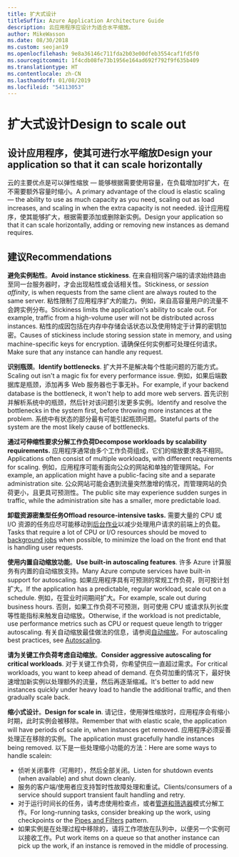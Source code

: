 ```yaml
---
title: 扩大式设计
titleSuffix: Azure Application Architecture Guide
description: 云应用程序应设计为适合水平缩放。
author: MikeWasson
ms.date: 08/30/2018
ms.custom: seojan19
ms.openlocfilehash: 9e8a36146c711fda2b03e00dfeb3554caf1fd5f0
ms.sourcegitcommit: 1f4cdb08fe73b1956e164ad692f792f9f635b409
ms.translationtype: HT
ms.contentlocale: zh-CN
ms.lasthandoff: 01/08/2019
ms.locfileid: "54113053"
---
```

# <a name="design-to-scale-out"></a><span data-ttu-id="fd4f5-103">扩大式设计</span><span class="sxs-lookup"><span data-stu-id="fd4f5-103">Design to scale out</span></span>

## <a name="design-your-application-so-that-it-can-scale-horizontally"></a><span data-ttu-id="fd4f5-104">设计应用程序，使其可进行水平缩放</span><span class="sxs-lookup"><span data-stu-id="fd4f5-104">Design your application so that it can scale horizontally</span></span>

<span data-ttu-id="fd4f5-105">云的主要优点是可以弹性缩放 &mdash; 能够根据需要使用容量，在负载增加时扩大，在不需要额外容量时缩小。</span><span class="sxs-lookup"><span data-stu-id="fd4f5-105">A primary advantage of the cloud is elastic scaling &mdash; the ability to use as much capacity as you need, scaling out as load increases, and scaling in when the extra capacity is not needed.</span></span> <span data-ttu-id="fd4f5-106">设计应用程序，使其能够扩大，根据需要添加或删除新实例。</span><span class="sxs-lookup"><span data-stu-id="fd4f5-106">Design your application so that it can scale horizontally, adding or removing new instances as demand requires.</span></span>

## <a name="recommendations"></a><span data-ttu-id="fd4f5-107">建议</span><span class="sxs-lookup"><span data-stu-id="fd4f5-107">Recommendations</span></span>

<span data-ttu-id="fd4f5-108">**避免实例粘性**。</span><span class="sxs-lookup"><span data-stu-id="fd4f5-108">**Avoid instance stickiness**.</span></span> <span data-ttu-id="fd4f5-109">在来自相同客户端的请求始终路由至同一台服务器时，才会出现粘性或会话相关性。</span><span class="sxs-lookup"><span data-stu-id="fd4f5-109">Stickiness, or *session affinity*, is when requests from the same client are always routed to the same server.</span></span> <span data-ttu-id="fd4f5-110">粘性限制了应用程序扩大的能力。例如，来自高容量用户的流量不会跨实例分布。</span><span class="sxs-lookup"><span data-stu-id="fd4f5-110">Stickiness limits the application's ability to scale out. For example, traffic from a high-volume user will not be distributed across instances.</span></span> <span data-ttu-id="fd4f5-111">粘性的成因包括在内存中存储会话状态以及使用特定于计算的密钥加密。</span><span class="sxs-lookup"><span data-stu-id="fd4f5-111">Causes of stickiness include storing session state in memory, and using machine-specific keys for encryption.</span></span> <span data-ttu-id="fd4f5-112">请确保任何实例都可处理任何请求。</span><span class="sxs-lookup"><span data-stu-id="fd4f5-112">Make sure that any instance can handle any request.</span></span>

<span data-ttu-id="fd4f5-113">**识别瓶颈**。</span><span class="sxs-lookup"><span data-stu-id="fd4f5-113">**Identify bottlenecks**.</span></span> <span data-ttu-id="fd4f5-114">扩大并不是解决每个性能问题的万能方式。</span><span class="sxs-lookup"><span data-stu-id="fd4f5-114">Scaling out isn't a magic fix for every performance issue.</span></span> <span data-ttu-id="fd4f5-115">例如，如果后端数据库是瓶颈，添加再多 Web 服务器也于事无补。</span><span class="sxs-lookup"><span data-stu-id="fd4f5-115">For example, if your backend database is the bottleneck, it won't help to add more web servers.</span></span> <span data-ttu-id="fd4f5-116">首先识别并解析系统中的瓶颈，然后针对该问题引发更多实例。</span><span class="sxs-lookup"><span data-stu-id="fd4f5-116">Identify and resolve the bottlenecks in the system first, before throwing more instances at the problem.</span></span> <span data-ttu-id="fd4f5-117">系统中有状态的部分最有可能引起瓶颈问题。</span><span class="sxs-lookup"><span data-stu-id="fd4f5-117">Stateful parts of the system are the most likely cause of bottlenecks.</span></span>

<span data-ttu-id="fd4f5-118">**通过可伸缩性要求分解工作负荷**</span><span class="sxs-lookup"><span data-stu-id="fd4f5-118">**Decompose workloads by scalability requirements.**</span></span>  <span data-ttu-id="fd4f5-119">应用程序通常由多个工作负荷组成，它们的缩放要求各不相同。</span><span class="sxs-lookup"><span data-stu-id="fd4f5-119">Applications often consist of multiple workloads, with different requirements for scaling.</span></span> <span data-ttu-id="fd4f5-120">例如，应用程序可能有面向公众的网站和单独的管理网站。</span><span class="sxs-lookup"><span data-stu-id="fd4f5-120">For example, an application might have a public-facing site and a separate administration site.</span></span> <span data-ttu-id="fd4f5-121">公众网站可能会遇到流量突然激增的情况，而管理网站的负荷更小，且更具可预测性。</span><span class="sxs-lookup"><span data-stu-id="fd4f5-121">The public site may experience sudden surges in traffic, while the administration site has a smaller, more predictable load.</span></span>

<span data-ttu-id="fd4f5-122">**卸载资源密集型任务**</span><span class="sxs-lookup"><span data-stu-id="fd4f5-122">**Offload resource-intensive tasks.**</span></span> <span data-ttu-id="fd4f5-123">需要大量的 CPU 或 I/O 资源的任务应尽可能移动到[后台作业][background-jobs]以减少处理用户请求的前端上的负载。</span><span class="sxs-lookup"><span data-stu-id="fd4f5-123">Tasks that require a lot of CPU or I/O resources should be moved to [background jobs][background-jobs] when possible, to minimize the load on the front end that is handling user requests.</span></span>

<span data-ttu-id="fd4f5-124">**使用内置自动缩放功能**。</span><span class="sxs-lookup"><span data-stu-id="fd4f5-124">**Use built-in autoscaling features**.</span></span> <span data-ttu-id="fd4f5-125">许多 Azure 计算服务有内置的自动缩放支持。</span><span class="sxs-lookup"><span data-stu-id="fd4f5-125">Many Azure compute services have built-in support for autoscaling.</span></span> <span data-ttu-id="fd4f5-126">如果应用程序具有可预测的常规工作负荷，则可按计划扩大。</span><span class="sxs-lookup"><span data-stu-id="fd4f5-126">If the application has a predictable, regular workload, scale out on a schedule.</span></span> <span data-ttu-id="fd4f5-127">例如，在营业时间期间扩大。</span><span class="sxs-lookup"><span data-stu-id="fd4f5-127">For example, scale out during business hours.</span></span> <span data-ttu-id="fd4f5-128">否则，如果工作负荷不可预测，则可使用 CPU 或请求队列长度等性能指标来触发自动缩放。</span><span class="sxs-lookup"><span data-stu-id="fd4f5-128">Otherwise, if the workload is not predictable, use performance metrics such as CPU or request queue length to trigger autoscaling.</span></span> <span data-ttu-id="fd4f5-129">有关自动缩放最佳做法的信息，请参阅[自动缩放][autoscaling]。</span><span class="sxs-lookup"><span data-stu-id="fd4f5-129">For autoscaling best practices, see [Autoscaling][autoscaling].</span></span>

<span data-ttu-id="fd4f5-130">**请为关键工作负荷考虑自动缩放**。</span><span class="sxs-lookup"><span data-stu-id="fd4f5-130">**Consider aggressive autoscaling for critical workloads**.</span></span> <span data-ttu-id="fd4f5-131">对于关键工作负荷，你希望供应一直超过需求。</span><span class="sxs-lookup"><span data-stu-id="fd4f5-131">For critical workloads, you want to keep ahead of demand.</span></span> <span data-ttu-id="fd4f5-132">在负荷加重的情况下，最好快速增加新实例以处理额外的流量，然后再逐渐缩减。</span><span class="sxs-lookup"><span data-stu-id="fd4f5-132">It's better to add new instances quickly under heavy load to handle the additional traffic, and then gradually scale back.</span></span>

<span data-ttu-id="fd4f5-133">**缩小式设计**。</span><span class="sxs-lookup"><span data-stu-id="fd4f5-133">**Design for scale in**.</span></span>  <span data-ttu-id="fd4f5-134">请记住，使用弹性缩放时，应用程序会有缩小时期，此时实例会被移除。</span><span class="sxs-lookup"><span data-stu-id="fd4f5-134">Remember that with elastic scale, the application will have periods of scale in, when instances get removed.</span></span> <span data-ttu-id="fd4f5-135">应用程序必须妥善处理正在移除的实例。</span><span class="sxs-lookup"><span data-stu-id="fd4f5-135">The application must gracefully handle instances being removed.</span></span> <span data-ttu-id="fd4f5-136">以下是一些处理缩小功能的方法：</span><span class="sxs-lookup"><span data-stu-id="fd4f5-136">Here are some ways to handle scalein:</span></span>

- <span data-ttu-id="fd4f5-137">侦听关闭事件（可用时），然后全部关闭。</span><span class="sxs-lookup"><span data-stu-id="fd4f5-137">Listen for shutdown events (when available) and shut down cleanly.</span></span>
- <span data-ttu-id="fd4f5-138">服务的客户端/使用者应支持暂时性故障处理和重试。</span><span class="sxs-lookup"><span data-stu-id="fd4f5-138">Clients/consumers of a service should support transient fault handling and retry.</span></span>
- <span data-ttu-id="fd4f5-139">对于运行时间长的任务，请考虑使用检查点，或者[管道和筛选器][pipes-filters-pattern]模式分解工作。</span><span class="sxs-lookup"><span data-stu-id="fd4f5-139">For long-running tasks, consider breaking up the work, using checkpoints or the [Pipes and Filters][pipes-filters-pattern] pattern.</span></span>
- <span data-ttu-id="fd4f5-140">如果实例是在处理过程中移除的，请将工作项放在队列中，以便另一个实例可以接收工作。</span><span class="sxs-lookup"><span data-stu-id="fd4f5-140">Put work items on a queue so that another instance can pick up the work, if an instance is removed in the middle of processing.</span></span>

<!-- links -->

[autoscaling]: ../../best-practices/auto-scaling.md
[background-jobs]: ../../best-practices/background-jobs.md
[pipes-filters-pattern]: ../../patterns/pipes-and-filters.md
